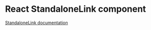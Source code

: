 <!-- @license CC0-1.0 -->

# React StandaloneLink component

[StandaloneLink documentation](../../../css/src/components/standalone-link/README.md)
